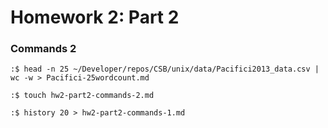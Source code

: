 # Homework 2: Part 2

### Commands 2


`:$ head -n 25 ~/Developer/repos/CSB/unix/data/Pacifici2013_data.csv | wc -w > Pacifici-25wordcount.md`

`:$ touch hw2-part2-commands-2.md`

`:$ history 20 > hw2-part2-commands-1.md`
